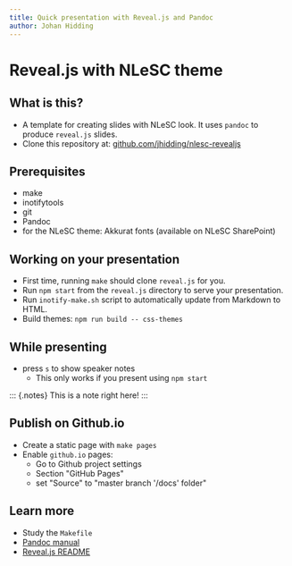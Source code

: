 ```yaml
---
title: Quick presentation with Reveal.js and Pandoc
author: Johan Hidding
---
```


# Reveal.js with NLeSC theme

## What is this?

* A template for creating slides with NLeSC look. It uses `pandoc` to produce `reveal.js` slides.
* Clone this repository at: [github.com/jhidding/nlesc-revealjs](https://github.com/jhidding/nlesc-revealjs)

## Prerequisites

* make
* inotifytools
* git
* Pandoc
* for the NLeSC theme: Akkurat fonts (available on NLeSC SharePoint)

## Working on your presentation

* First time, running `make` should clone `reveal.js` for you.
* Run `npm start` from the `reveal.js` directory to serve your presentation.
* Run `inotify-make.sh` script to automatically update from Markdown to HTML.
* Build themes: `npm run build -- css-themes`

## While presenting

* press `s` to show speaker notes
    - This only works if you present using `npm start`

::: {.notes}
This is a note right here!
:::

## Publish on Github.io

* Create a static page with `make pages`
* Enable `github.io` pages:
    - Go to Github project settings
    - Section "GitHub Pages"
    - set "Source" to "master branch '/docs' folder"

## Learn more

* Study the `Makefile`
* [Pandoc manual](https://pandoc.org/MANUAL.html)
* [Reveal.js README](https://github.com/hakimel/reveal.js/blob/master/README.md)

